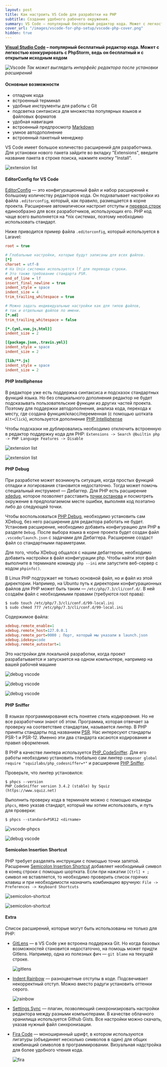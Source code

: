 ```yaml
---
layout: post
title: Как настроить VS Code для разработки на PHP
subtitle: Создание удобного рабочего окружения.
summary: VS Code – популярный бесплатный редактор кода. Может с легкостью конкурировать с PHP Storm, ведь он бесплатный и с открытым исходным кодом.
cover_url: "/images/vscode-for-php-setup/vscode-php-cover.png"
hidden: true
---
```


**[Visual Studio Code](https://code.visualstudio.com/) – популярный бесплатный редактор кода. Может с легкостью конкурировать с PhpStorm, ведь он бесплатный и с открытым исходным кодом**

![Vscode](/images/vscode-for-php-setup/screen.png)
_Так может выглядеть интерфейс редактора после установки расширений_

#### Основные возможности

- отладчик кода
- встроенный терминал
- удобные инструменты для работы с Git
- подсветка синтаксиса для множества популярных языков и файловых форматов
- удобная навигация
- встроенный предпросмотр [Markdown](/markdown)
- умное автодополнение
- встроенный пакетный менеджер

VS Code имеет большое количество расширений для разработчика. Для установки нового пакета зайдите во вкладку "Extensions", введите название пакета в строке поиска, нажмите кнопку "Install".

![extension list](/images/vscode-for-php-setup/recommended_extensions.png)

#### EditorConfig for VS Code

[EditorConfig](https://editorconfig.org/) — это конфигурационный файл и набор расширений к большому количеству редакторов кода. Он подхватывает настройки из файла `.editorconfig`, который, как правило, размещается в корне проекта.
Расширение автоматически настроит отступы и [перевод строк](https://ru.wikipedia.org/wiki/Перевод_строки) единообразно для всех разработчиков, использующих его. PHP код чаще всего выполняется на *nix системах, поэтому необходимо использовать стандарт. 

Ниже приводится пример файла `.editorconfig`, который используется в Laravel:

```ini
root = true

# Глобальные настройки, которые будут записаны для всех файлов.
[*]
charset = utf-8
# На Unix системах используется lf для перевода строки.
# Это также требование стандарта PSR.
end_of_line = lf
insert_final_newline = true
indent_style = space
indent_size = 4
trim_trailing_whitespace = true

# Можно задать индивидуальные настройки как для типов файлов,
# так и отдельных файлов по имени.
[*.md]
trim_trailing_whitespace = false

[*.{yml,vue,js,html}]
indent_size = 2

[{package.json,.travis.yml}]
indent_style = space
indent_size = 2

[lib/**.js]
indent_style = space
indent_size = 2
```

#### PHP Intelliphense

В редакторе уже есть поддержка синтаксиса и подсказок стандартных функций языка. Но без специального дополнения редактор не будет подсказывать пользовательские функции из других частей проекта. Поэтому для поддержки автодополнения, анализа кода, перехода к месту, где создана функция/класс/переменная (с помощью шотката `Alt+Click`), используется дополнение [PHP Intelliphense](https://marketplace.visualstudio.com/items?itemName=bmewburn.vscode-intelephense-client)

Чтобы подсказки не дублировались необходимо отключить встроенную в редактор поддержку кода для PHP: `Extensions -> Search @builtin php -> PHP Language Features -> Disable`

![extension list](/images/vscode-for-php-setup/intelliphense.gif)

![extension list](/images/vscode-for-php-setup/intelliphense2.gif)

#### PHP Debug

При разработке может возникнуть ситуация, когда простых функций отладки и логирования становится недостаточно. Тогда может помочь специальный инструмент — Дебаггер. 
Для PHP есть расширение [xdedug](https://xdebug.org/), которое позволяет расставить [точки останова](https://ru.wikipedia.org/wiki/Точка_останова) и посмотреть окружение в предполагаемом месте ошибки, выполняя код поэтапно либо до следующей точки.

Чтобы воспользоваться [PHP Debug](https://marketplace.visualstudio.com/items?itemName=felixfbecker.php-debug), необходимо установить сам XDebug, без него расширение для редактора работать не будет. Установив расширение, необходимо добавить конфигурацию для PHP в разделе `Debug`. После выбора языка в корне проекта будет создан файл `.vscode/launch.json` с задачами для Дебаггера. Расширение создаст файл со стандартными параметрами.

Для того, чтобы XDebug общался с нашим дебаггером, необходимо добавить настройки в файл конфигурации php.
Чтобы найти этот файл выполните в терминале команду `php --ini` или запустите веб-сервер с кодом `phpinfo()`.

В Linux PHP подгружает не только основной файл, но и файл из этой директории. Например, на Ubuntu путь к директории конфигурационных файлов для PHP может быть таким — `/etc/php/7.3/cli/conf.d/`. 
В ней создаём файл с необходимыми правами (требуются root права):

```shell
$ sudo touch /etc/php/7.3/cli/conf.d/99-local.ini
$ sudo chmod 777 /etc/php/7.3/cli/conf.d/99-local.ini
``` 

Содержимое файла:

```ini
xdebug.remote_enable=1
xdebug.remote_host=127.0.0.1
xdebug.remote_port=9000 ; Порт, который мы указали в launch.json
xdebug.idekey=code
xdebug.remote_autostart=1
```

Это настройки для локальной разработки, когда проект разрабатывается и запускается на одном компьютере, например на вашей рабочей машине

![debug vscode](/images/vscode-for-php-setup/xdebug2.gif)

![debug vscode](/images/vscode-for-php-setup/xdebug1.gif)

![debug vscode](/images/vscode-for-php-setup/xdebug3.gif)

#### PHP Sniffer

В языках программирования есть понятие _стиль кодирования_. Но не все разработчики знают об этом. Программа, которая отвечает за проверку на соответствие стандартам, называется линтер. В PHP приняты стандарты под названием [PSR](https://www.php-fig.org/psr/). Нас интересуют стандарты PSR-1 и PSR-12. Именно эти два стандарта касаются кодирования и правил оформления.

В PHP в качестве линтера используется [PHP_CodeSniffer](https://github.com/squizlabs/PHP_CodeSniffer#composer).
Для его работы необходимо установить глобально сам линтер `composer global require "squizlabs/php_codesniffer=*"` и расширение [PHP Sniffer](https://marketplace.visualstudio.com/items?itemName=wongjn.php-sniffer).

Проверьте, что линтер установился:

```shell
$ phpcs --version 
PHP_CodeSniffer version 3.4.2 (stable) by Squiz (https://www.squiz.net)
```

Выполнить проверку кода в терминале можно с помощью команды `phpcs`, явно указав стандарт, который мы хотим использовать, и путь для проверки:

```shell
$ phpcs --standard=PSR12 <dirname>
```

![vscode-phpcs](/images/vscode-for-php-setup/phpcs-vscode.png)

![debug vscode](/images/vscode-for-php-setup/phpcsfixer.gif)


#### Semicolon Insertion Shortcut

PHP требует разделять инструкции с помощью точки запятой. Расшрение [Semicolon Insertion Shortcut](https://marketplace.visualstudio.com/items?itemName=chrisvltn.vs-code-semicolon-insertion) добавляет необходимый символ в конец строки с помощью шортката.
Если при нажатии `[Ctrl] + ;` символ не вставляется, то необходимо проверить список горячих клавиш и при необходимости назначить комбинацию вручную: `File -> Preferences -> Keyboard Shortcuts` 

![semicolon-shortcut](/images/vscode-for-php-setup/semicolon.png)

![semicolon-shortcut](/images/vscode-for-php-setup/semicolon.gif)

#### Extra

Список расширений, которые могут быть использованы не только для PHP:

- [GitLens](https://marketplace.visualstudio.com/items?itemName=eamodio.gitlens) — в VS Code уже встроена поддержка Git. Но когда базовых возможностей становится недостаточно, на помощь может придти Gitlens. Например, одна из полезных фич — `git blame` на текущей строке.

    ![gitlens](https://raw.githubusercontent.com/eamodio/vscode-gitlens/master/images/docs/current-line-blame.png)

- [Indent Rainbow](https://marketplace.visualstudio.com/items?itemName=oderwat.indent-rainbow) — разноцветные отступы в коде. Подсвечивает некорректный отступ. Можно вместо радуги установить оттенки серого.

    ![rainbow](/images/vscode-for-php-setup/intend-rainbow.png)

- [Settings Sync](https://marketplace.visualstudio.com/items?itemName=Shan.code-settings-sync) — плагин, позволяющий синхронизировать настройки редактора между разными компьютерами. В качестве облачного хранилища используется Github Gists. Все настройки можно скачать, указав нужный файл синхронизации.

- [Fira Code](https://github.com/tonsky/FiraCode) — моноширинный шрифт, в котором используются лигатуры (объединяет несколько символов в один) для общих комбинаций символов в программировании. Визуальная надстройка для более удобного чтения кода.

    ![fira](/images/vscode-for-php-setup/fira.gif)
